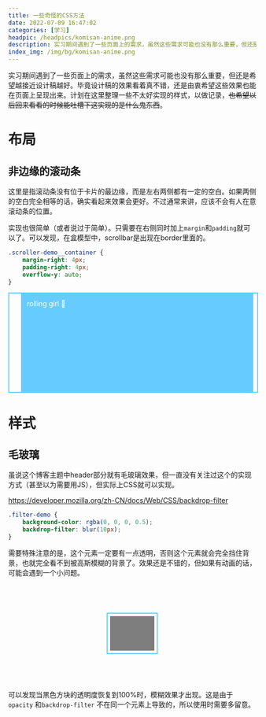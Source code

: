 ```yaml
---
title: 一些奇怪的CSS方法
date: 2022-07-09 16:47:02
categories: [学习]
headpic: /headpics/komisan-anime.png
description: 实习期间遇到了一些页面上的需求，虽然这些需求可能也没有那么重要，但还是希望越接近设计稿越好。毕竟设计稿的效果看着真不错，还是由衷希望这些效果也能在页面上呈现出来。计划在这里整理一些不太好实现的样式，以做记录，~~也希望以后回来看看的时候能吐槽下这实现的是什么鬼东西~~。
index_img: /img/bg/komisan-anime.png
---
```


实习期间遇到了一些页面上的需求，虽然这些需求可能也没有那么重要，但还是希望越接近设计稿越好。毕竟设计稿的效果看着真不错，还是由衷希望这些效果也能在页面上呈现出来。计划在这里整理一些不太好实现的样式，以做记录，~~也希望以后回来看看的时候能吐槽下这实现的是什么鬼东西~~。

# 布局

## 非边缘的滚动条

这里是指滚动条没有位于卡片的最边缘，而是左右两侧都有一定的空白。如果两侧的空白完全相等的话，确实看起来效果会更好。不过通常来讲，应该不会有人在意滚动条的位置。

实现也很简单（或者说过于简单）。只需要在右侧同时加上`margin`和`padding`就可以了。可以发现，在盒模型中，scrollbar是出现在border里面的。

```css
.scroller-demo__container {
    margin-right: 4px;
    padding-right: 4px;
    overflow-y: auto;
}
```

<div id="scroller-demo" class="scroller-demo">
    <div class="scroller-demo__container">
        <div class="scroller-demo__content">
            rolling girl 🎵
        </div>
    </div>
</div>

<style>
.scroller-demo {
    width: 100%;
    height: 200px;
    margin-bottom: 12px;
    border: 2px #66CCFF solid;
}

.scroller-demo__container {
    margin-left: 24px;
    margin-right: 4px;
    padding-right: 4px;
    height: 100%;
    overflow-y: auto;
    border: 0px #F00 solid;
    transition: border-width 1s;
}

.scroller-demo__container:hover {
    border-width: 2px;
}

.scroller-demo__container::-webkit-scrollbar {
    width: 16px;
}

.scroller-demo__container::-webkit-scrollbar-thumb {
    background: #66CCFFAA;
    border-radius: 16px;
}

.scroller-demo__content {
    padding: 12px;
    height: 1000px;
    background: #66CCFF;
    color: #FFF;
}


</style>

# 样式

## 毛玻璃

虽说这个博客主题中header部分就有毛玻璃效果，但一直没有关注过这个的实现方式（甚至以为需要用JS），但实际上CSS就可以实现。

https://developer.mozilla.org/zh-CN/docs/Web/CSS/backdrop-filter

```css
.filter-demo {
    background-color: rgba(0, 0, 0, 0.5);
    backdrop-filter: blur(10px);
}
```

需要特殊注意的是，这个元素一定要有一点透明，否则这个元素就会完全挡住背景，也就完全看不到被高斯模糊的背景了。效果还是不错的，但如果有动画的话，可能会遇到一个小问题。

<div id="filter-demo" class="filter-demo">
    <div class="filter-demo__background">
        <div class="filter-demo__container">
            <div class="filter-demo__glasscard"></div>
        </div>
    </div>
</div>

<style>
.filter-demo {
    width: 100%;
    height: 200px;
    margin-bottom: 12px;
}

.filter-demo__background {
    background-image: url("https://tackoil.github.io/headpics/natsumi2.3.jpg");
    background-size: cover;
    height: 200px;
    display: flex;
    align-items: center;
    justify-content: center;
}

.filter-demo__container {
    display: flex;
    align-items: center;
    justify-content: center;
    opacity: 100%;
    border: 2px #66CCFF solid;
    width: 100px;
    height: 80px;
    transition: opacity 1s;
}

.filter-demo__glasscard {
    width: 90px;
    height: 70px;
    background-color: rgba(0, 0, 0, 0.5);
    backdrop-filter: blur(10px);
}

.filter-demo:hover .filter-demo__container {
    opacity: 0;
}
</style>


可以发现当黑色方块的透明度恢复到100%时，模糊效果才出现。这是由于`opacity` 和`backdrop-filter` 不在同一个元素上导致的，所以使用时需要多留意。
